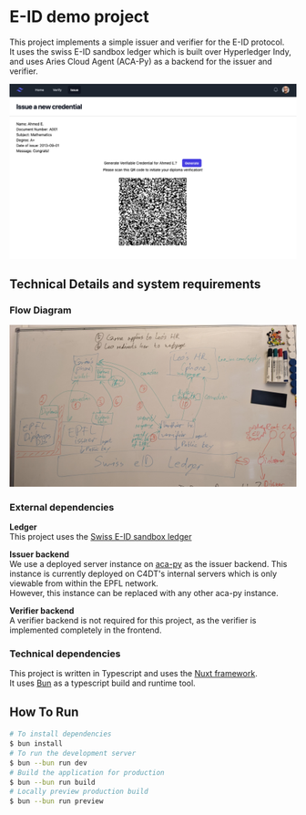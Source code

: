 # E-ID demo project
This project implements a simple issuer and verifier for the E-ID protocol.  
It uses the swiss E-ID sandbox ledger which is built over Hyperledger Indy,
and uses Aries Cloud Agent (ACA-Py) as a backend for the issuer and verifier.

![platform screenshot](./docs/platform-screenshot-01.png)

## Technical Details and system requirements
### Flow Diagram
![flow diagram](./docs/eid-flow-diagram.jpg)
### External dependencies
**Ledger**  
This project uses the [Swiss E-ID sandbox ledger](https://explorer.sandbox.ssi.ch/home/SANDBOX)

**Issuer backend**  
We use a deployed server instance on [aca-py](https://aca-py.org/main/) as the issuer backend.
This instance is currently deployed on C4DT's internal servers which is only viewable from 
within the EPFL network.  
However, this instance can be replaced with any other aca-py instance.  

**Verifier backend**  
A verifier backend is not required for this project, as the verifier is implemented
completely in the frontend.

### Technical dependencies
This project is written in Typescript and uses the [Nuxt framework](https://nuxt.com/).  
It uses [Bun](https://bun.sh/) as a typescript build and runtime tool.

## How To Run
```bash
# To install dependencies
$ bun install
# To run the development server
$ bun --bun run dev
# Build the application for production
$ bun --bun run build
# Locally preview production build
$ bun --bun run preview
```
